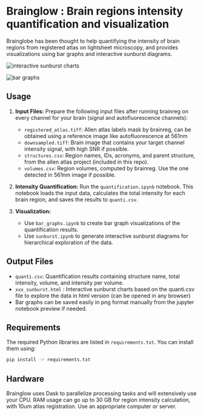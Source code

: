 # Brainglow : Brain regions intensity quantification and visualization

Brainglobe has been thought to help quantifying the intensity of brain regions from registered atlas on lightsheet microscopy, and provides visualizations using bar graphs and interactive sunburst diagrams.

![interactive sunburst charts](https://github.com/user-attachments/assets/ea4d10c8-181a-4e11-b631-c507b9d04040)

![bar graphs](https://github.com/user-attachments/assets/9c5ff741-5864-4634-b111-8d2c86700369)

## Usage

1. **Input Files:** Prepare the following input files after running brainreg on every channel for your brain (signal and autofluorescence channels):
    - `registered_atlas.tiff`: Allen atlas labels mask by brainreg, can be obtained using a reference image like autofluorescence at 561nm
    - `downsampled.tiff`: Brain image that contains your target channel intensity signal, with high SNR if possible.
    - `structures.csv`: Region names, IDs, acronyms, and parent structure, from the allen atlas project (included in this repo).
    - `volumes.csv`: Region volumes, computed by brainreg. Use the one detected in 561nm image if possible.

2. **Intensity Quantification:** Run the `quantification.ipynb` notebook. This notebook loads the input data, calculates the total intensity for each brain region, and saves the results to `quanti.csv`.

3. **Visualization:**
    - Use `bar_graphs.ipynb` to create bar graph visualizations of the quantification results.
    - Use `sunburst.ipynb` to generate interactive sunburst diagrams for hierarchical exploration of the data.

## Output Files

- `quanti.csv`: Quantification results containing structure name, total intensity, volume, and intensity per volume.
- `xxx_sunburst.html` : Interactive sunburst charts based on the quanti.csv file to explore the data in html version (can be opened in any browser)
- Bar graphs can be saved easily in png format manually from the jupyter notebook preview if needed.

## Requirements

The required Python libraries are listed in `requirements.txt`. You can install them using:

```bash
pip install -r requirements.txt
```

## Hardware

Brainglow uses Dask to parallelize processing tasks and will extensively use your CPU. RAM usage can go up to 30 GB for region intensity calculation, with 10um atlas registration. Use an appropriate computer or server.
